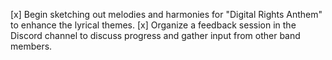 [x] Begin sketching out melodies and harmonies for "Digital Rights Anthem" to enhance the lyrical themes.
[x] Organize a feedback session in the Discord channel to discuss progress and gather input from other band members.